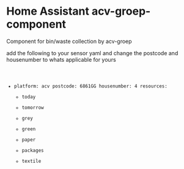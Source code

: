 # Home Assistant acv-groep-component
Component for bin/waste collection  by acv-groep

add the following to your sensor yaml and change the postcode and housenumber to whats applicable for yours
<code>
 - platform: acv
   postcode: 6861GG
   housenumber: 4
   resources:
     - today
     - tomorrow
     - grey
     - green
     - paper
     - packages
     - textile
</code>
